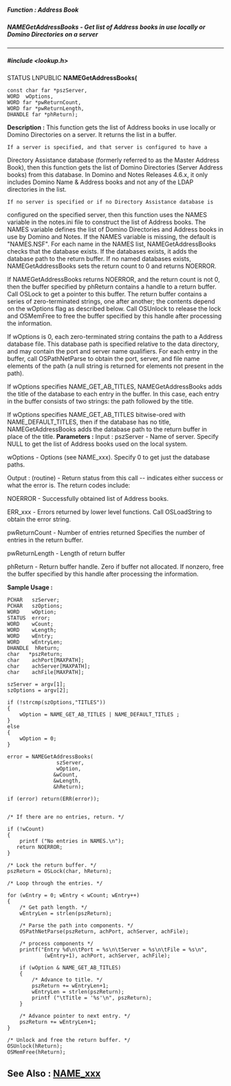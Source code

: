##### Function : Address Book
##### NAMEGetAddressBooks - Get list of Address books in use locally or Domino Directories on a server
---
##### #include <lookup.h>
STATUS LNPUBLIC **NAMEGetAddressBooks(**

	const char far *pszServer,
	WORD  wOptions,
	WORD far *pwReturnCount,
	WORD far *pwReturnLength,
	DHANDLE far *phReturn);
**Description :**
This function gets the list of Address books in use locally or Domino 
Directories on a server.  It returns the list in a buffer. 

	If a server is specified, and that server is configured to have a 
Directory Assistance database (formerly referred to as the Master Address 
Book), then this function gets the list of Domino Directories (Server Address 
books)  from this database.  In Domino and Notes Releases 4.6.x, it only 
includes Domino Name & Address books and not any of the LDAP directories in the 
list.

	If no server is specified or if no Directory Assistance database is 
configured on the specified server, then this function uses the NAMES variable 
in the notes.ini file to construct the list of Address books.  The NAMES 
variable defines the list of Domino Directories and Address books in use by 
Domino and Notes. If the NAMES variable is missing, the default is 
"NAMES.NSF".  For each name in the NAMES list, NAMEGetAddressBooks checks that 
the database exists. If the databases exists, it adds the database path to the 
return buffer. If no named databases exists, NAMEGetAddressBooks sets the 
return count to 0 and returns NOERROR.

If NAMEGetAddressBooks returns NOERROR, and the return count is not 0, then the 
buffer specified by phReturn contains a handle to a return buffer. Call OSLock 
to get a pointer to this buffer.  The return buffer contains a series of 
zero-terminated strings, one after another;  the contents depend on the 
wOptions flag as described below. Call OSUnlock to release the lock and 
OSMemFree to free the buffer specified by this handle after processing the 
information.

If wOptions is 0, each zero-terminated string contains the path to a Address 
database file. This database path is specified relative to the data directory, 
and may contain the port and server name qualifiers.  For each entry in the 
buffer, call OSPathNetParse to obtain the port, server, and file name elements 
of the path (a null string is returned for elements not present in the path).

If wOptions specifies NAME_GET_AB_TITLES, NAMEGetAddressBooks adds the title of 
the database to each entry in the buffer. In this case, each entry in the 
buffer consists of two strings: the path followed by the title.

If wOptions specifies NAME_GET_AB_TITLES bitwise-ored with NAME_DEFAULT_TITLES, 
then if the database has no title, NAMEGetAddressBooks adds the database path 
to the return buffer in place of the title.
**Parameters :**
Input :
pszServer  -  Name of server. Specify NULL to get the list of Address books used on the local system.

wOptions  -  Options (see NAME_xxx). Specify 0 to get just the database paths.

Output :
(routine)  -  Return status from this call -- indicates either success or what the error is. The return codes include:

NOERROR - Successfully obtained list of Address books.

ERR_xxx - Errors returned by lower level functions. Call OSLoadString to obtain the error string.


pwReturnCount  -  Number of entries returned   Specifies the number of entries in the return buffer. 

pwReturnLength  -  Length of return buffer

phReturn  -  Return buffer handle. Zero if buffer not allocated. If nonzero, free the buffer specified by this handle after processing the information.

**Sample Usage :**
```
PCHAR   szServer;
PCHAR   szOptions;
WORD    wOption;
STATUS  error;
WORD    wCount;
WORD    wLength;
WORD    wEntry;
WORD    wEntryLen;
DHANDLE  hReturn;
char   *pszReturn;    
char    achPort[MAXPATH];
char    achServer[MAXPATH];
char    achFile[MAXPATH];

szServer = argv[1];
szOptions = argv[2];

if (!strcmp(szOptions,"TITLES"))
{            
    wOption = NAME_GET_AB_TITLES | NAME_DEFAULT_TITLES ;
}
else   
{
    wOption = 0;
}

error = NAMEGetAddressBooks( 
                szServer,
                wOption,
               &wCount,
               &wLength,
               &hReturn);

if (error) return(ERR(error));


/* If there are no entries, return. */

if (!wCount) 
{
    printf ("No entries in NAMES.\n");
   return NOERROR;
}

/* Lock the return buffer. */
pszReturn = OSLock(char, hReturn);

/* Loop through the entries. */

for (wEntry = 0; wEntry < wCount; wEntry++)
{
    /* Get path length. */
    wEntryLen = strlen(pszReturn);

    /* Parse the path into components. */
    OSPathNetParse(pszReturn, achPort, achServer, achFile);

    /* process components */
    printf("Entry %d\n\tPort = %s\n\tServer = %s\n\tFile = %s\n",
            (wEntry+1), achPort, achServer, achFile);

    if (wOption & NAME_GET_AB_TITLES)
    {
        /* Advance to title. */
        pszReturn += wEntryLen+1;
        wEntryLen = strlen(pszReturn);
        printf ("\tTitle = '%s'\n", pszReturn);
    }
        
    /* Advance pointer to next entry. */
    pszReturn += wEntryLen+1;
}

/* Unlock and free the return buffer. */
OSUnlock(hReturn);
OSMemFree(hReturn);
```
**See Also :**
[NAME_xxx](D:/md_files/NAME_xxx.md)
---
